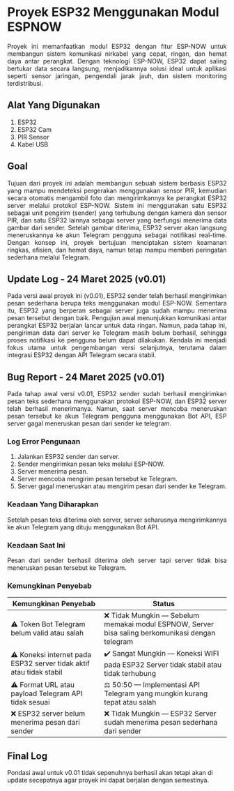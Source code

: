 # Proyek ESP32 Menggunakan Modul ESPNOW

<div align="justify">

Proyek ini memanfaatkan modul ESP32 dengan fitur ESP-NOW untuk membangun sistem komunikasi nirkabel yang cepat, ringan, dan hemat daya antar perangkat. Dengan teknologi ESP-NOW, ESP32 dapat saling bertukar data secara langsung, menjadikannya solusi ideal untuk aplikasi seperti sensor jaringan, pengendali jarak jauh, dan sistem monitoring terdistribusi.

</div>

## Alat Yang Digunakan
1. ESP32  
2. ESP32 Cam  
3. PIR Sensor  
4. Kabel USB  

## Goal

<div align="justify">

Tujuan dari proyek ini adalah membangun sebuah sistem berbasis ESP32 yang mampu mendeteksi pergerakan menggunakan sensor PIR, kemudian secara otomatis mengambil foto dan mengirimkannya ke perangkat ESP32 server melalui protokol ESP-NOW. Sistem ini menggunakan satu ESP32 sebagai unit pengirim (sender) yang terhubung dengan kamera dan sensor PIR, dan satu ESP32 lainnya sebagai server yang berfungsi menerima data gambar dari sender. Setelah gambar diterima, ESP32 server akan langsung meneruskannya ke akun Telegram pengguna sebagai notifikasi real-time. Dengan konsep ini, proyek bertujuan menciptakan sistem keamanan ringkas, efisien, dan hemat daya, namun tetap mampu memberi peringatan sederhana melalui Telegram.

</div>

## Update Log - 24 Maret 2025 (v0.01)
<div align="justify">

Pada versi awal proyek ini (v0.01), ESP32 sender telah berhasil mengirimkan pesan sederhana berupa teks menggunakan modul ESP-NOW. Sementara itu, ESP32 yang berperan sebagai server juga sudah mampu menerima pesan tersebut dengan baik. Pengujian awal menunjukkan komunikasi antar perangkat ESP32 berjalan lancar untuk data ringan. Namun, pada tahap ini, pengiriman data dari server ke Telegram masih belum berhasil, sehingga proses notifikasi ke pengguna belum dapat dilakukan. Kendala ini menjadi fokus utama untuk pengembangan versi selanjutnya, terutama dalam integrasi ESP32 dengan API Telegram secara stabil.

</div>

## Bug Report - 24 Maret 2025 (v0.01)
<div align="justify">

Pada tahap awal versi v0.01, ESP32 sender sudah berhasil mengirimkan pesan teks sederhana menggunakan protokol ESP-NOW, dan ESP32 server telah berhasil menerimanya. Namun, saat server mencoba meneruskan pesan tersebut ke akun Telegram pengguna menggunakan Bot API, ESP server gagal meneruskan pesan dari sender ke telegram.

### Log Error Pengunaan
1. Jalankan ESP32 sender dan server.
2. Sender mengirimkan pesan teks melalui ESP-NOW.
3. Server menerima pesan.
4. Server mencoba mengirim pesan tersebut ke Telegram.
5. Server gagal meneruskan atau mengirim pesan dari sender ke Telegram.

### Keadaan Yang Diharapkan
Setelah pesan teks diterima oleh server, server seharusnya mengirimkannya ke akun Telegram yang dituju menggunakan Bot API.
### Keadaan Saat Ini
Pesan dari sender berhasil diterima oleh server tapi server tidak bisa meneruskan pesan tersebut ke Telegram.
</div>

### Kemungkinan Penyebab

<div align="center">

<table>
  <thead>
    <tr>
      <th>Kemungkinan Penyebab</th>
      <th>Status</th>
    </tr>
  </thead>
  <tbody>
    <tr>
      <td>⚠️ Token Bot Telegram belum valid atau salah</td>
      <td>❌ Tidak Mungkin — Sebelum memakai modul ESPNOW, Server bisa saling berkomunikasi dengan telegram</td>
    </tr>
    <tr>
      <td>⚠️ Koneksi internet pada ESP32 server tidak aktif atau tidak stabil</td>
      <td>✔️ Sangat Mungkin — Koneksi WIFI pada ESP32 Server tidak stabil atau tidak terhubung</td>
    </tr>
    <tr>
      <td>⚠️ Format URL atau payload Telegram API tidak sesuai</td>
      <td>⚖️ 50:50 — Implementasi API Telegram yang mungkin kurang tepat atau salah</td>
    </tr>
    <tr>
      <td>❌ ESP32 server belum menerima pesan dari sender</td>
      <td>❌ Tidak Mungkin — ESP32 Server sudah menerima pesan sederhana dari sender</td>
    </tr>
  </tbody>
</table>

</div>

## Final Log
Pondasi awal untuk v0.01 tidak sepenuhnya berhasil akan tetapi akan di update secepatnya agar proyek ini dapat berjalan dengan semestinya.
